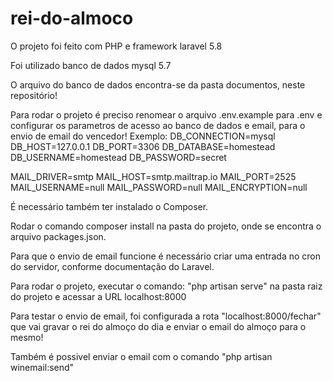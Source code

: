 # rei-do-almoco

O projeto foi feito com PHP e framework laravel 5.8

Foi utilizado banco de dados mysql 5.7

O arquivo do banco de dados encontra-se da pasta documentos, neste repositório!

Para rodar o projeto é preciso renomear o arquivo .env.example para .env e configurar os parametros de acesso ao banco de dados e email, para o envio de email do vencedor!
Exemplo:
DB_CONNECTION=mysql
DB_HOST=127.0.0.1
DB_PORT=3306
DB_DATABASE=homestead
DB_USERNAME=homestead
DB_PASSWORD=secret

MAIL_DRIVER=smtp
MAIL_HOST=smtp.mailtrap.io
MAIL_PORT=2525
MAIL_USERNAME=null
MAIL_PASSWORD=null
MAIL_ENCRYPTION=null

É necessário também ter instalado o Composer.

Rodar o comando composer install na pasta do projeto, onde se encontra o arquivo packages.json.

Para que o envio de email funcione é necessário criar uma entrada no cron do servidor, conforme documentação do Laravel.

Para rodar o projeto, executar o comando: "php artisan serve" na pasta raiz do projeto e acessar a URL localhost:8000

Para testar o envio de email, foi configurada a rota "localhost:8000/fechar" que vai gravar o rei do almoço do dia e enviar o email do almoço para o mesmo!

Também é possivel enviar o email com o comando "php artisan winemail:send"
